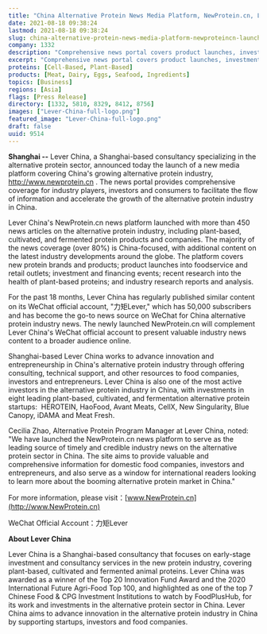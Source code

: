 ```yaml
---
title: "China Alternative Protein News Media Platform, NewProtein.cn, Launched by Lever China"
date: 2021-08-18 09:38:24
lastmod: 2021-08-18 09:38:24
slug: china-alternative-protein-news-media-platform-newproteincn-launched-lever-china
company: 1332
description: "Comprehensive news portal covers product launches, investments, and other developments for the plant-based and cultivated meat sectors in China"
excerpt: "Comprehensive news portal covers product launches, investments, and other developments for the plant-based and cultivated meat sectors in China"
proteins: [Cell-Based, Plant-Based]
products: [Meat, Dairy, Eggs, Seafood, Ingredients]
topics: [Business]
regions: [Asia]
flags: [Press Release]
directory: [1332, 5810, 8329, 8412, 8756]
images: ["Lever-China-full-logo.png"]
featured_image: "Lever-China-full-logo.png"
draft: false
uuid: 9514
---
```

**Shanghai --** Lever China, a Shanghai-based consultancy specializing
in the alternative protein sector, announced today the launch of a new
media platform covering China's growing alternative protein industry,
<http://www.newprotein.cn> . The news portal provides comprehensive
coverage for industry players, investors and consumers to facilitate the
flow of information and accelerate the growth of the alternative protein
industry in China.

Lever China's NewProtein.cn news platform launched with more than 450
news articles on the alternative protein industry, including
plant-based, cultivated, and fermented protein products and companies.
The majority of the news coverage (over 80%) is China-focused, with
additional content on the latest industry developments around the globe.
The platform covers new protein brands and products; product launches
into foodservice and retail outlets; investment and financing events;
recent research into the health of plant-based proteins; and industry
research reports and analysis.

For the past 18 months, Lever China has regularly published similar
content on its WeChat official account, \"力矩Lever,\" which has 50,000
subscribers and has become the go-to news source on WeChat for China
alternative protein industry news. The newly launched NewProtein.cn will
complement Lever China's WeChat official account to present valuable
industry news content to a broader audience online.

Shanghai-based Lever China works to advance innovation and
entrepreneurship in China's alternative protein industry through
offering consulting, technical support, and other resources to food
companies, investors and entrepreneurs. Lever China is also one of the
most active investors in the alternative protein industry in China, with
investments in eight leading plant-based, cultivated, and fermentation
alternative protein startups:  HEROTEIN, HaoFood, Avant Meats, CellX,
New Singularity, Blue Canopy, iDAMA and Meat Fresh.

Cecilia Zhao, Alternative Protein Program Manager at Lever China, noted:
"We have launched the NewProtein.cn news platform to serve as the
leading source of timely and credible industry news on the alternative
protein sector in China. The site aims to provide valuable and
comprehensive information for domestic food companies, investors and
entrepreneurs, and also serve as a window for international readers
looking to learn more about the booming alternative protein market in
China."

For more information, please
visit：[www.NewProtein.cn](http://www.NewProtein.cn)

WeChat Official Account：力矩Lever　

**About Lever China**

Lever China is a Shanghai-based consultancy that focuses on early-stage
investment and consultancy services in the new protein industry,
covering plant-based, cultivated and fermented animal proteins. Lever
China was awarded as a winner of the Top 20 Innovation Fund Award and
the 2020 International Future Agri-Food Top 100, and highlighted as one
of the top 7 Chinese Food & CPG Investment Institutions to watch by
FoodPlusHub, for its work and investments in the alternative protein
sector in China. Lever China aims to advance innovation in the
alternative protein industry in China by supporting startups, investors
and food companies.
